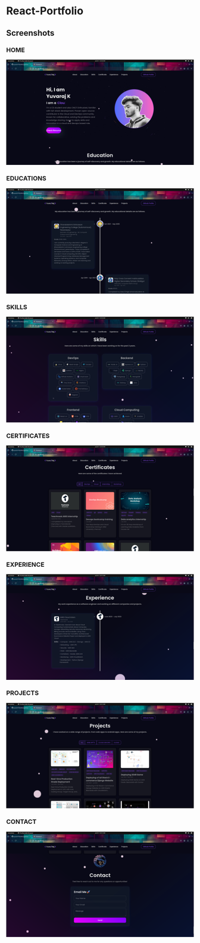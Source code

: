 # React-Portfolio

## Screenshots

### HOME
<img src="./screenshots/1.png">

### EDUCATIONS
<img src="./screenshots/2.png">

### SKILLS
<img src="./screenshots/3.png">

### CERTIFICATES
<img src="./screenshots/4.png">

### EXPERIENCE
<img src="./screenshots/5.png">

### PROJECTS
<img src="./screenshots/6.png">

### CONTACT
<img src="./screenshots/7.png">

